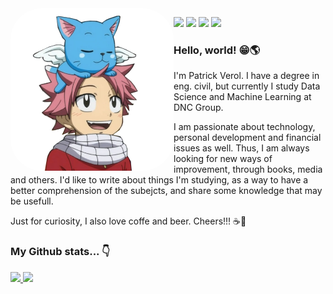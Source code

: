<img align="left" alt="patrickverol" height="260" style="border-radius:50px;" src="https://github.com/patrickverol/patrickverol/blob/main/natsu.png">
<div>
  <p align="left">
    <a href = "https://medium.com/@patrickverol"><img src="https://img.shields.io/badge/-Blog-%23EA4335?style=for-the-badge&logo=ghost&logoColor=white" target="_blank"></a>
    <a href="https://www.linkedin.com/in/patrick-verol/" target="_blank"><img src="https://img.shields.io/badge/-LinkedIn-%230077B5?style=for-the-badge&logo=linkedin&logoColor=white" target="_blank"></a>
    <a href="https://instagram.com/patrickverol" target="_blank"><img src="https://img.shields.io/badge/-Instagram-%23E4405F?style=for-the-badge&logo=instagram&logoColor=pink" target="_blank"></a>
    <a href="https://discord.com/channels/PatrickVerol#5649" target="_blank"><img src="https://img.shields.io/badge/Discord-7289DA?style=for-the-badge&logo=discord&logoColor=white" target="_blank"></a>
</div>

### Hello, world! 😁🌎

I'm Patrick Verol. I have a degree in eng. civil, but currently I study Data Science and Machine Learning at DNC Group.

I am passionate about technology, personal development and financial issues as well. Thus, I am always looking for new ways of improvement, through books, media and others. I'd like to write about things I'm studying, as a way to have a better comprehension of the subejcts, and share some knowledge that may be usefull.

Just for curiosity, I also love coffe and beer. Cheers!!! ☕🍻

### My Github stats... 👇
<div>
  <a href="https://github.com/patrickverol">
  <img height="180em" src="https://github-readme-stats.vercel.app/api?username=patrickverol&theme=dark&show_icons=true"/>
  <img height="180em" src="https://github-readme-stats.vercel.app/api/top-langs/?username=patrickverol&layout=compact&langs_count=16&theme=dark"/>
</div>


